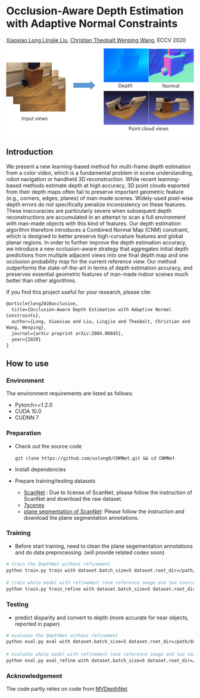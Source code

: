# Occlusion-Aware Depth Estimation with Adaptive Normal Constraints
[Xiaoxiao Long](https://www.xxlong.site),[Lingjie Liu](https://lingjie0206.github.io), [Christian Theobalt](http://people.mpi-inf.mpg.de/~theobalt/),[Wenping Wang](https://i.cs.hku.hk/~wenping), ECCV 2020

<p align="center">
    <img src="./docs/images/teaser.png" alt="Image" width="512"  />
</p>

## Introduction
We present a new learning-based method for multi-frame depth estimation from a color video, which is a fundamental problem in scene understanding, robot navigation or handheld 3D reconstruction. While recent learning-based methods estimate depth at high accuracy, 3D point clouds exported from their depth maps often fail to preserve important geometric feature (e.g., corners, edges, planes) of man-made scenes. Widely-used pixel-wise depth errors do not specifically penalize inconsistency on these features. These inaccuracies are particularly severe when subsequent depth reconstructions are accumulated in an attempt to scan a full environment with man-made objects with this kind of features. Our depth estimation algorithm therefore introduces a Combined Normal Map (CNM) constraint, which is designed to better preserve high-curvature features and global planar regions.
In order to further improve the depth estimation accuracy, we introduce a new occlusion-aware strategy that aggregates initial depth predictions from multiple adjacent views into one final depth map and one occlusion probability map for the current reference view. Our method outperforms the state-of-the-art in terms of depth estimation accuracy, and preserves essential geometric features of man-made indoor scenes much better than other algorithms.

If you find this project useful for your research, please cite: 
```
@article{long2020occlusion,
  title={Occlusion-Aware Depth Estimation with Adaptive Normal Constraints},
  author={Long, Xiaoxiao and Liu, Lingjie and Theobalt, Christian and Wang, Wenping},
  journal={arXiv preprint arXiv:2004.00845},
  year={2020}
}
```

## How to use

### Environment
The environment requirements are listed as follows:
- Pytorch>=1.2.0
- CUDA 10.0 
- CUDNN 7

### Preparation
* Check out the source code 

    ```git clone https://github.com/xxlong0/CNMNet.git && cd CNMNet```
* Install dependencies 

* Prepare training/testing datasets
    * [ScanNet](http://www.scan-net.org/) : Due to license of ScanNet, please follow the instruction of ScanNet and download the raw dataset.
    * [7scenes](https://www.microsoft.com/en-us/research/project/rgb-d-dataset-7-scenes/)
    * [plane segmentation of ScanNet](https://github.com/NVlabs/planercnn): Please follow the instruction and download the plane segmentation annotations.
### Training
* Before start training, need to clean the plane segementation annotations and do data preprocessing. (will provide related codes soon)
```bash
# train the DepthNet without refinement
python train.py train with dataset.batch_size=5 dataset.root_dir=/path/dataset dataset.list_filepath=./scannet/train_plane_view3_scans0_999_interval2_error01.txt dataset.image_width=384 dataset.image_height=256 k_size=9

# train whole model with refinement (one reference image and two source images)
python train.py train_refine with dataset.batch_size=5 dataset.root_dir=/path/dataset dataset.list_filepath=./scannet/train_plane_view3_scans0_999_interval2_error01.txt dataset.image_width=384 dataset.image_height=256 k_size=9
```

### Testing
* predict disparity and convert to depth (more accurate for near objects, reported in paper)

```bash
# evaluate the DepthNet without refinement
python eval.py eval with dataset.batch_size=5 dataset.root_dir=/path/dataset dataset.list_filepath=./scannet/train_plane_view3_scans0_999_interval2_error01.txt dataset.image_width=384 dataset.image_height=256 k_size=9

# evaluate whole model with refinement (one reference image and two source images)
python eval.py eval_refine with dataset.batch_size=5 dataset.root_dir=/path/dataset dataset.list_filepath=./scannet/train_plane_view3_scans0_999_interval2_error01.txt dataset.image_width=384 dataset.image_height=256 k_size=9
```

### Acknowledgement
The code partly relies on code from [MVDepthNet](https://github.com/HKUST-Aerial-Robotics/MVDepthNet)
